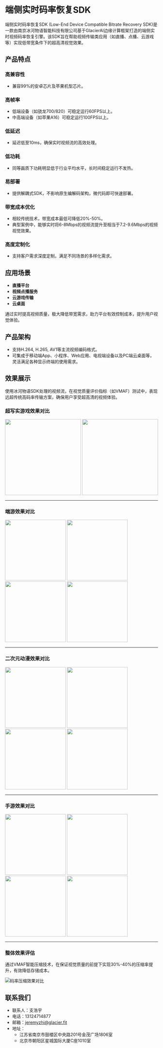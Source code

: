 # 端侧实时码率恢复SDK

端侧实时码率恢复SDK (Low-End Device Compatible Bitrate Recovery SDK)是一款由南京冰河物语智能科技有限公司基于GlacierAI边缘计算框架打造的端侧实时视频码率恢复引擎。该SDK旨在帮助视频传输类应用（如直播、点播、云游戏等）实现低带宽条件下的超高清视觉效果。

## 产品特点

### 高兼容性
- 兼容99%的安卓芯片及苹果机型芯片。

### 高帧率
- 低端设备（如骁龙700/820）可稳定运行60FPS以上。
- 中高端设备（如苹果A16）可稳定运行100FPS以上。

### 低延迟
- 延迟低至10ms，确保实时视频流的高效处理。

### 低功耗
- 同等画质下功耗明显低于行业平均水平，长时间稳定运行不发热。

### 易部署
- 提供解耦式SDK，不影响原生编解码架构，微代码即可快速部署。

### 带宽成本优化
- 相较传统技术，带宽成本最低可降低20%-50%。
- 典型案例中，能够实时将6-8Mbps的视频流提升至相当于7.2-9.6Mbps的视频视觉效果。

### 高度定制化
- 支持客户需求深度定制，满足不同场景的多样化需求。

## 应用场景
- **直播平台**
- **视频点播服务**
- **云游戏传输**
- **云桌面**

通过实时提高视频质量，极大降低带宽需求，助力平台有效控制成本，提升用户视觉体验。

## 产品架构
- 支持H.264, H.265, AV1等主流视频编码格式。
- 可集成于移动端App、小程序、Web应用、电视端设备以及PC端云桌面等，灵活满足各种显示终端的使用需求。

## 效果展示
使用冰河物语SDK处理的视频流，在视觉质量评价指标（如VMAF）测试中，表现远超传统高码率传输方案，确保用户享受超高清的视频体验。

### 超写实游戏效果对比

[<img src="show/chao_50.png" height="250"/>](https://imgsli.com/Mzc3OTgy) [<img src="show/chao_80.png" height="250"/>](https://imgsli.com/Mzc3OTg1) 

---

### 端游效果对比

[<img src="show/duan_50.png" height="200"/>](https://imgsli.com/Mzc3OTk0) [<img src="show/duan_60.png" height="200"/>](https://imgsli.com/Mzc3OTk6) [<img src="show/duan_70.png" height="200"/>](https://imgsli.com/Mzc3OTk7) [<img src="show/duan_80.png" height="200"/>](https://imgsli.com/Mzc3OTk9) 

---

### 二次元动漫效果对比

[<img src="show/er_50.png" height="200"/>](https://imgsli.com/Mzc3OTg7) [<img src="show/er_60.png" height="200"/>](https://imgsli.com/Mzc3OTg9) [<img src="show/er_70.png" height="200"/>](https://imgsli.com/Mzc3OTkw) [<img src="show/er_80.png" height="200"/>](https://imgsli.com/Mzc3OTky) 

---

### 手游效果对比

[<img src="show/shou_50.png" height="200"/>](https://imgsli.com/Mzc4MDAw) [<img src="show/shou_60.png" height="200"/>](https://imgsli.com/Mzc4MDAx) [<img src="show/shou_70.png" height="200"/>](https://imgsli.com/Mzc4MDAy) [<img src="show/shou_80.png" height="200"/>](https://imgsli.com/Mzc4MDAz)

---

### 整体效果评估

通过VMAF智能压缩技术，在保证视觉质量的前提下实现30%-40%的压缩率提升，有效降低存储成本。

![码率压缩效果对比](show/码率压缩效果柱状图.png)


## 联系我们
- 联系人：支浩宇
- 电话：13124714877
- 邮箱：[jeremyzhi@glacier.fit](mailto:jeremyzhi@glacier.fit)
- 地址：
  - 江苏省南京市鼓楼区中央路201号金茂广场1806室
  - 北京市朝阳区星城国际大厦C座1010室

